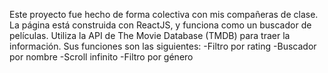 Este proyecto fue hecho de forma colectiva con mis compañeras de clase.
La página está construida con ReactJS, y funciona como un buscador de películas. 
Utiliza la API de The Movie Database (TMDB) para traer la información.
Sus funciones son las siguientes:
-Filtro por rating
-Buscador por nombre
-Scroll infinito
-Filtro por género
